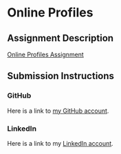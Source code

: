 # Online Profiles

## Assignment Description
[Online Profiles Assignment](https://education.launchcode.org/liftoff/assignments/online-profiles/)

## Submission Instructions
 
### GitHub
Here is a link to [my GitHub account](https://github.com/neal-fox
).

### LinkedIn
Here is a link to my [LinkedIn account](https://www.linkedin.com/in/neal-fox-1218a973).

